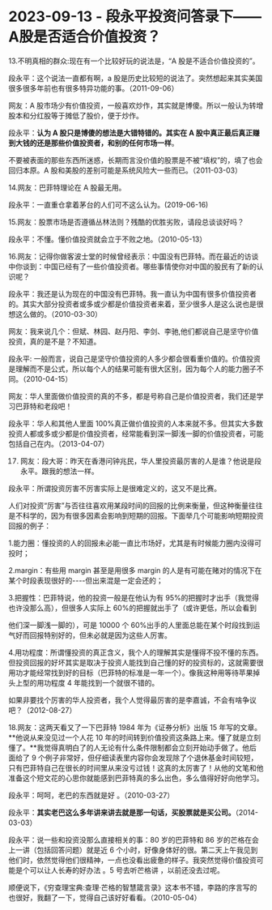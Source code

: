 # 2023-09-13 - 段永平投资问答录下——A股是否适合价值投资？

13.不明真相的群众:现在有一个比较好玩的说法是，“A 股是不适合价值投资的”。

段永平：这个说法一直都有啊，a 股是历史比较短的说法了。突然想起来其实美国很多很多年前也有很多特异功能的事。（2011-09-06）

网友：A 股市场少有价值投资，一般喜欢炒作，其实就是博傻。所以一般认为转增股本和分红股等于摊低了股价，便于炒作。

段永平：**认为 A 股只是博傻的想法是大错特错的。其实在 A 股中真正最后真正赚到大钱的还是那些价值投资者，和别的任何市场一样**。

不要被表面的那些东西所迷惑，长期而言没价值的股票是不被“填权”的，填了也会回归本原。A 股和美股的差别可能是系统风险大一些而已。（2011-03-03）

14.网友：巴菲特理论在 A 股最无用。

段永平：一直重仓拿着茅台的人们可不这么认为。(2019-06-16)

15.网友：股票市场是否遵循丛林法则？残酷的优胜劣败，请段总谈谈好吗？

段永平：不懂。懂价值投资就会立于不败之地。（2010-05-13）

16.网友：记得你做客波士堂的时候曾经表示：中国没有巴菲特。而在最近的访谈中你谈到：中国已经有了一些价值投资者。哪些事情使你对中国的股民有了新的认识呢？

段永平：我还是认为现在的中国没有巴菲特。我一直认为中国有很多价值投资者的。其实大部分投资者或多或少都是价值投资者来着，至少很多人是这么说也是很想这么做的。（2010-03-30）

网友：我来说几个：但斌、林园、赵丹阳、李剑、李驰,他们都说自己是坚守价值投资，真的是不是？不知道。

段永平: 一般而言，说自己是坚守价值投资的人多少都会很看重价值的。价值投资是理解而不是公式，所以每个人的结果可能有很大区别，因为每个人的能力圈子不同。（2010-04-15）

网友：华人里面做价值投资的真的不多，都是号称自己是价值投资者，我们还是学习巴菲特和老段吧！

段永平：华人和其他人里面 100%真正做价值投资的人本来就不多。但其实大多数投资人都或多或少都是价值投资者，经常能看到深一脚浅一脚的价值投资者，可能包括自己在内。（2013-04-07）

17. 网友：段大哥：昨天在香港问钟兆民，华人里投资最厉害的人是谁？他说是段永平。跟我的想法一样。

段永平：所谓投资厉害不厉害实际上是很难定义的，这又不是比赛。

人们对投资“厉害”与否往往喜欢用某段时间的回报的比例来衡量，但这种衡量往往是不科学的，因为有很多因素会影响到短期的回报。下面举几个可能影响短期投资回报的例子：

1.能力圈：懂投资的人的回报未必能一直比市场好，尤其是有时候能力圈内没得可投时；

2.margin：有些用 margin 甚至是用很多 margin 的人是有可能在赌对的情况下在某个时段表现很好的----但出来混是一定会还的；

3.把握性：巴菲特说，他的投资一般是在他认为有 95%的把握时才出手（我觉得也许没那么高），但很多人实际上 60%的把握就出手了（或许更低，所以会看到

他们深一脚浅一脚的），可是 10000 个 60%出手的人里面总能在某个时段找到运气好而回报特别好的，但未必就是因为这些人厉害。

4.用功程度：所谓懂投资的真正含义，我个人的理解其实是懂得不投不懂的东西。但投资回报的好坏其实是取决于投资人能找到自己懂的好的投资标的，这就需要很用功才能经常找到好的目标（巴菲特的标准是一年一个）。像我这种用等待苹果掉头上型的用功程度 4 年能找到一个就很不错的。

如果非要找个厉害的华人投资者，我个人觉得最厉害的是李嘉诚，不会有啥争议吧？（2012-08-27）

18.网友：这两天看又了一下巴菲特 1984 年为《证券分析》出版 15 年写的文章。**他说从来没见过一个人花 10 年的时间转到价值投资这条路上来。懂了就是立刻懂了。**我觉得真明白了的人无论有什么条件限制都会立刻开始动手做了。他后面给了 9 个例子非常好，但仔细读表里内容你会发现除了个退休基金时间较短，只有巴菲特自己在很长的时间里从来没亏过钱！这真的太厉害了！从他的文笔和他准备这个短文花的心思你就能感到巴菲特真的多么出色，多么值得好好向他学习。

段永平：呵呵，老巴的东西就是好 。（2010-03-27）

段永平：**其实老巴这么多年讲来讲去就是那一句话，买股票就是买公司。**（2014-03-03）

段永平：说一些和投资没那么直接相关的事：80 岁的巴菲特和 86 岁的芒格在会上一讲（包括回答问题）就是近 6 个小时，好像身体好的很。第二天上午我见到他们时，依然觉得他们很精神，一点也没看出疲惫的样子。我突然觉得价值投资可能是个可以让人长寿的好办法 。5 号去听芒格讲 ，以前还没去过呢。

顺便说下，《穷查理宝典:查理·芒格的智慧箴言录》这本书不错，李路的序言写的也很好，我翻了一下，觉得自己该好好看看。（2010-05-04）